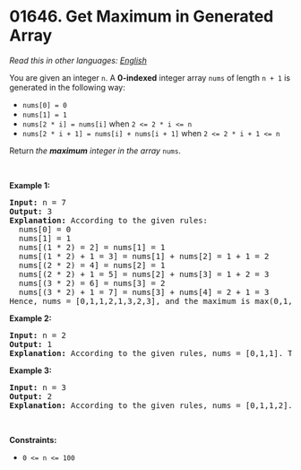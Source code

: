 # 01646. Get Maximum in Generated Array

  _Read this in other languages:_
    [_English_](README.md)

<p>You are given an integer <code>n</code>. A <strong>0-indexed</strong> integer array <code>nums</code> of length <code>n + 1</code> is generated in the following way:</p>

<ul>
	<li><code>nums[0] = 0</code></li>
	<li><code>nums[1] = 1</code></li>
	<li><code>nums[2 * i] = nums[i]</code> when <code>2 &lt;= 2 * i &lt;= n</code></li>
	<li><code>nums[2 * i + 1] = nums[i] + nums[i + 1]</code> when <code>2 &lt;= 2 * i + 1 &lt;= n</code></li>
</ul>

<p>Return<strong> </strong><em>the <strong>maximum</strong> integer in the array </em><code>nums</code>​​​.</p>

<p>&nbsp;</p>
<p><strong>Example 1:</strong></p>

<pre>
<strong>Input:</strong> n = 7
<strong>Output:</strong> 3
<strong>Explanation:</strong> According to the given rules:
  nums[0] = 0
  nums[1] = 1
  nums[(1 * 2) = 2] = nums[1] = 1
  nums[(1 * 2) + 1 = 3] = nums[1] + nums[2] = 1 + 1 = 2
  nums[(2 * 2) = 4] = nums[2] = 1
  nums[(2 * 2) + 1 = 5] = nums[2] + nums[3] = 1 + 2 = 3
  nums[(3 * 2) = 6] = nums[3] = 2
  nums[(3 * 2) + 1 = 7] = nums[3] + nums[4] = 2 + 1 = 3
Hence, nums = [0,1,1,2,1,3,2,3], and the maximum is max(0,1,1,2,1,3,2,3) = 3.
</pre>

<p><strong>Example 2:</strong></p>

<pre>
<strong>Input:</strong> n = 2
<strong>Output:</strong> 1
<strong>Explanation:</strong> According to the given rules, nums = [0,1,1]. The maximum is max(0,1,1) = 1.
</pre>

<p><strong>Example 3:</strong></p>

<pre>
<strong>Input:</strong> n = 3
<strong>Output:</strong> 2
<strong>Explanation:</strong> According to the given rules, nums = [0,1,1,2]. The maximum is max(0,1,1,2) = 2.
</pre>

<p>&nbsp;</p>
<p><strong>Constraints:</strong></p>

<ul>
	<li><code>0 &lt;= n &lt;= 100</code></li>
</ul>

